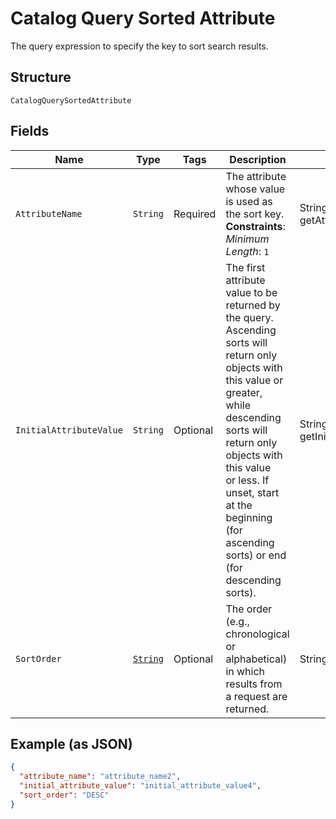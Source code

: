 
# Catalog Query Sorted Attribute

The query expression to specify the key to sort search results.

## Structure

`CatalogQuerySortedAttribute`

## Fields

| Name | Type | Tags | Description | Getter |
|  --- | --- | --- | --- | --- |
| `AttributeName` | `String` | Required | The attribute whose value is used as the sort key.<br>**Constraints**: *Minimum Length*: `1` | String getAttributeName() |
| `InitialAttributeValue` | `String` | Optional | The first attribute value to be returned by the query. Ascending sorts will return only<br>objects with this value or greater, while descending sorts will return only objects with this value<br>or less. If unset, start at the beginning (for ascending sorts) or end (for descending sorts). | String getInitialAttributeValue() |
| `SortOrder` | [`String`](../../doc/models/sort-order.md) | Optional | The order (e.g., chronological or alphabetical) in which results from a request are returned. | String getSortOrder() |

## Example (as JSON)

```json
{
  "attribute_name": "attribute_name2",
  "initial_attribute_value": "initial_attribute_value4",
  "sort_order": "DESC"
}
```

